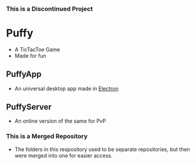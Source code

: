 ### This is a Discontinued Project
# Puffy
- A TicTacToe Game
- Made for fun
## PuffyApp
- An universal desktop app made in [Electron](https://www.electronjs.org/)
## PuffyServer
- An online version of the same for PvP
### This is a Merged Repository
- The folders in this respository used to be separate repositories, but then were merged into one for easier access. 